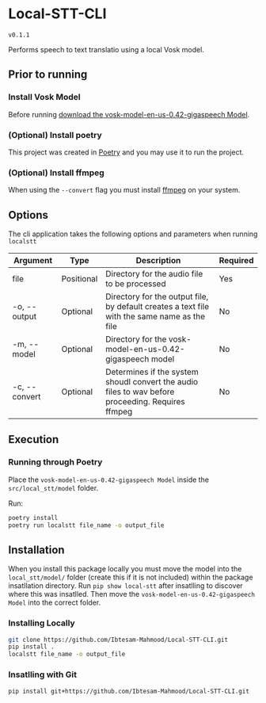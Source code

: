 # Local-STT-CLI

`v0.1.1`

Performs speech to text translatio using a local Vosk model.

## Prior to running

### Install Vosk Model

Before running [download the vosk-model-en-us-0.42-gigaspeech Model](https://alphacephei.com/vosk/models).

### (Optional) Install poetry

This project was created in [Poetry](https://python-poetry.org/) and you may use it to run the project.

### (Optional) Install ffmpeg

When using the `--convert` flag you must install [ffmpeg](https://ffmpeg.org/) on your system.

## Options

The cli application takes the following options and parameters when running `localstt`

| Argument      | Type       | Description                                                                                       | Required |
| ------------- | ---------- | ------------------------------------------------------------------------------------------------- | -------- |
| file          | Positional | Directory for the audio file to be processed                                                      | Yes      |
| -o, --output  | Optional   | Directory for the output file, by default creates a text file with the same name as the file      | No       |
| -m, --model   | Optional   | Directory for the vosk-model-en-us-0.42-gigaspeech model                                          | No       |
| -c, --convert | Optional   | Determines if the system shoudl convert the audio files to wav before proceeding. Requires ffmpeg | No       |

## Execution

### Running through Poetry

Place the `vosk-model-en-us-0.42-gigaspeech Model` inside the `src/local_stt/model` folder.

Run:

```sh
poetry install
poetry run localstt file_name -o output_file
```

## Installation

When you install this package locally you must move the model into the `local_stt/model/` folder (create this if it is not included) within the package insatllation directory.
Run `pip show local-stt` after insatlling to discover where this was insatlled. Then move the `vosk-model-en-us-0.42-gigaspeech Model` into the correct folder.

### Installing Locally

```sh
git clone https://github.com/Ibtesam-Mahmood/Local-STT-CLI.git
pip install .
localstt file_name -o output_file
```

### Insatlling with Git

```sh
pip install git+https://github.com/Ibtesam-Mahmood/Local-STT-CLI.git
```
